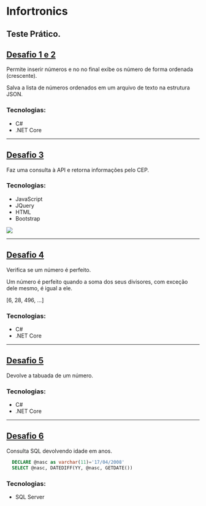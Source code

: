 # Infortronics
<h2>Teste Prático.</h2>

<h2><a href="https://github.com/Jpereira29/Infortronics/tree/main/Jorge_Pereira/Questoes(1-2)/Questoes(1-2)">Desafio 1 e 2</a></h2>
<p>Permite inserir números e no no final exibe os número de forma ordenada (crescente).</p>
<p>Salva a lista de números ordenados em um arquivo de texto na estrutura JSON.</p>
<h3>Tecnologias:</h3>
<ul>
  <li>C#</li>
  <li>.NET Core</li>
</ul>
<hr />

<h2><a href="https://github.com/Jpereira29/Infortronics/tree/main/Jorge_Pereira/Questao3">Desafio 3</a></h2>
<p>Faz uma consulta à API e retorna informações pelo CEP.</p>
<h3>Tecnologias:</h3>
<ul>
  <li>JavaScript</li>
  <li>JQuery</li>
  <li>HTML</li>
  <li>Bootstrap</li>
</ul>
<div>
  <img src='https://user-images.githubusercontent.com/105259665/212551101-aa4b7606-1edc-4873-a67a-958c14b24266.gif' />
</div>
<hr />

<h2><a href="https://github.com/Jpereira29/Infortronics/tree/main/Jorge_Pereira/Questao4/Questao4">Desafio 4</a></h2>
<p>Verifica se um número é perfeito.</p>
<p>Um número é perfeito quando a soma dos seus divisores, com exceção dele mesmo, é igual a ele.</p>
<p>[6, 28, 496, ...]</p>
<h3>Tecnologias:</h3>
<ul>
  <li>C#</li>
  <li>.NET Core</li>
</ul>
<hr />

<h2><a href="https://github.com/Jpereira29/Infortronics/tree/main/Jorge_Pereira/Questao5/Questao5">Desafio 5</a></h2>
<p>Devolve a tabuada de um número.</p>
<h3>Tecnologias:</h3>
<ul>
  <li>C#</li>
  <li>.NET Core</li>
</ul>
<hr />

<h2><a href="https://github.com/Jpereira29/Infortronics/tree/main/Jorge_Pereira/Questao6/Questao6">Desafio 6</a></h2>
<p>Consulta SQL devolvendo idade em anos.</p>

```sql
  DECLARE @nasc as varchar(11)='17/04/2008'
  SELECT @nasc, DATEDIFF(YY, @nasc, GETDATE())
```
<h3>Tecnologias:</h3>
<ul>
  <li>SQL Server</li>
</ul>
